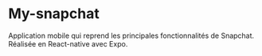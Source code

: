 # My-snapchat

Application mobile qui reprend les principales fonctionnalités de Snapchat. Réalisée en React-native avec Expo.
